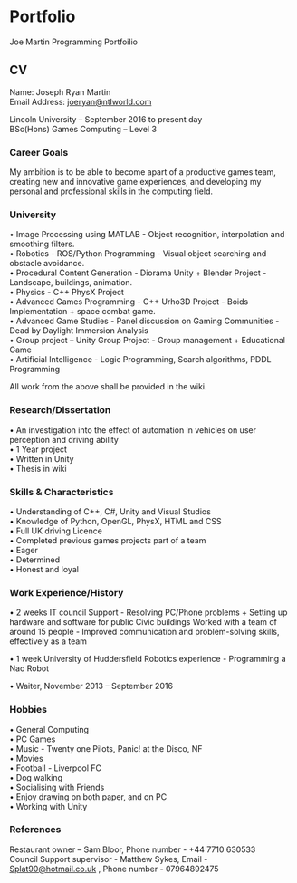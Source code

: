 # Portfolio
Joe Martin Programming Portfoilio

## CV

Name:		Joseph Ryan Martin    
Email Address:	joeryan@ntlworld.com    

Lincoln University – September 2016 to present day  
BSc(Hons) Games Computing – Level 3  

### Career Goals  
My ambition is to be able to become apart of a productive games team, creating new and innovative game experiences, and developing my personal and professional skills in the computing field.   

### University      
•	Image Processing using MATLAB - Object recognition, interpolation and smoothing filters.         
•	Robotics -                      ROS/Python Programming - Visual object searching and obstacle avoidance.  
•	Procedural Content Generation - Diorama Unity + Blender Project - Landscape, buildings, animation.   
•	Physics -                       C++ PhysX Project  
•	Advanced Games Programming -    C++ Urho3D Project - Boids Implementation + space combat game.   
•	Advanced Game Studies -         Panel discussion on Gaming Communities - Dead by Daylight Immersion Analysis    
•	Group project –                 Unity Group Project - Group management + Educational Game  
•	Artificial Intelligence -       Logic Programming, Search algorithms, PDDL Programming 

All work from the above shall be provided in the wiki.  

### Research/Dissertation  
•       An investigation into the effect of automation in vehicles on user perception and driving ability  
•       1 Year project  
•       Written in Unity  
•       Thesis in wiki 

### Skills & Characteristics  
•	Understanding of C++, C#, Unity and Visual Studios  
•	Knowledge of Python, OpenGL, PhysX, HTML and CSS  
•	Full UK driving Licence  
•	Completed previous games projects part of a team  
•	Eager  
•	Determined  
•	Honest and loyal 
 
### Work Experience/History  
•	2 weeks IT council Support - Resolving PC/Phone problems + Setting up hardware and software for public Civic buildings Worked with a team of around 15 people - Improved communication and problem-solving skills, effectively as a team 

•	1 week University of Huddersfield Robotics experience - Programming a Nao Robot  

•	Waiter, November 2013 – September 2016  

### Hobbies  
•	General Computing    
•	PC Games   
•	Music - Twenty one Pilots, Panic! at the Disco, NF    
•	Movies   
•	Football - Liverpool FC   
•	Dog walking    
•	Socialising with Friends    
•	Enjoy drawing on both paper, and on PC  
•	Working with Unity     

### References  
Restaurant owner – Sam Bloor, Phone number - +44 7710 630533  
Council Support supervisor - Matthew Sykes, Email - Splat90@hotmail.co.uk , Phone number - 07964892475  
